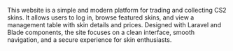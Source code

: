 This website is a simple and modern platform for trading and collecting CS2 skins. It allows users to log in, browse featured skins, and view a management table with skin details and prices. Designed with Laravel and Blade components, the site focuses on a clean interface, smooth navigation, and a secure experience for skin enthusiasts.